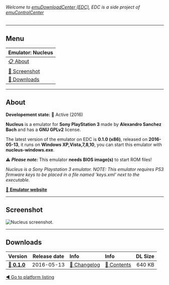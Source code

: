 ###### Welcome to [emuDownloadCenter (EDC)](https://github.com/PhoenixInteractiveNL/emuDownloadCenter/wiki/), EDC is a side project of [emuControlCenter](https://github.com/PhoenixInteractiveNL/emuControlCenter/wiki/)
***
## Menu
| **Emulator: Nucleus** |
|:---------|
| [:clipboard: About](#about) |
| [:sunrise: Screenshot](#screenshot) |
| [:floppy_disk: Downloads](#downloads) |
***
## About
**Developement state:** :large_blue_circle: Active (2016)

**Nucleus** is a emulator for **Sony PlayStation 3** made by **Alexandro Sanchez Bach** and has a **GNU GPLv2** license.

The latest version of the emulator on EDC is **0.1.0 (x86)**, released on **2016-05-13**, it runs on **Windows XP,Vista,7,8,10**, you can start this emulator with **nucleus-windows.exe**.

:warning: _**Please note:**_ This emulator **needs BIOS image(s)** to start ROM files!

_Nucleus is a Sony Playstation 3 emulator. NOTE: This emulator requires PS3 firmware keys to be placed in a file named 'keys.xml' next to the executable._

[:link: **Emulator website**](http://github.com/AlexAltea/nucleus/releases)
***
## Screenshot
![](https://raw.githubusercontent.com/PhoenixInteractiveNL/emuDownloadCenter/master/hooks/nucleus/emulator_screenshot_01.jpg "Nucleus screenshot.")
***
## Downloads
| Version  | Release date  | Info       | Info       | DL Size    |
|:---------|:-------------:|:-----------|:-----------|-----------:|
| [:floppy_disk: **0.1.0**](https://github.com/PhoenixInteractiveNL/edc-repo0006/raw/master/nucleus/0.1.0.7z) | 2016-05-13 | [:page_facing_up: Changelog](https://github.com/PhoenixInteractiveNL/edc-repo0006/blob/master/nucleus/0.1.0_changelog.txt) | [:mag_right: Contents](https://github.com/PhoenixInteractiveNL/edc-repo0006/blob/master/nucleus/0.1.0_contents.txt) | 640 KB |

[:arrow_backward: Go to platform listing](https://github.com/PhoenixInteractiveNL/emuDownloadCenter/wiki/EDC-Platform-List)

